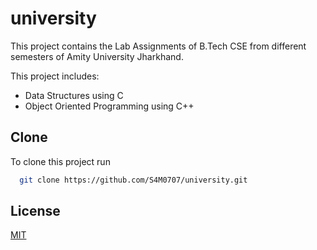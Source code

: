 # university
This project contains the Lab Assignments of B.Tech CSE from different semesters of Amity University Jharkhand.

This project includes:
* Data Structures using C
* Object Oriented Programming using C++


## Clone

To clone this project run

```bash
  git clone https://github.com/S4M0707/university.git
```


## License

[MIT](https://choosealicense.com/licenses/mit/)